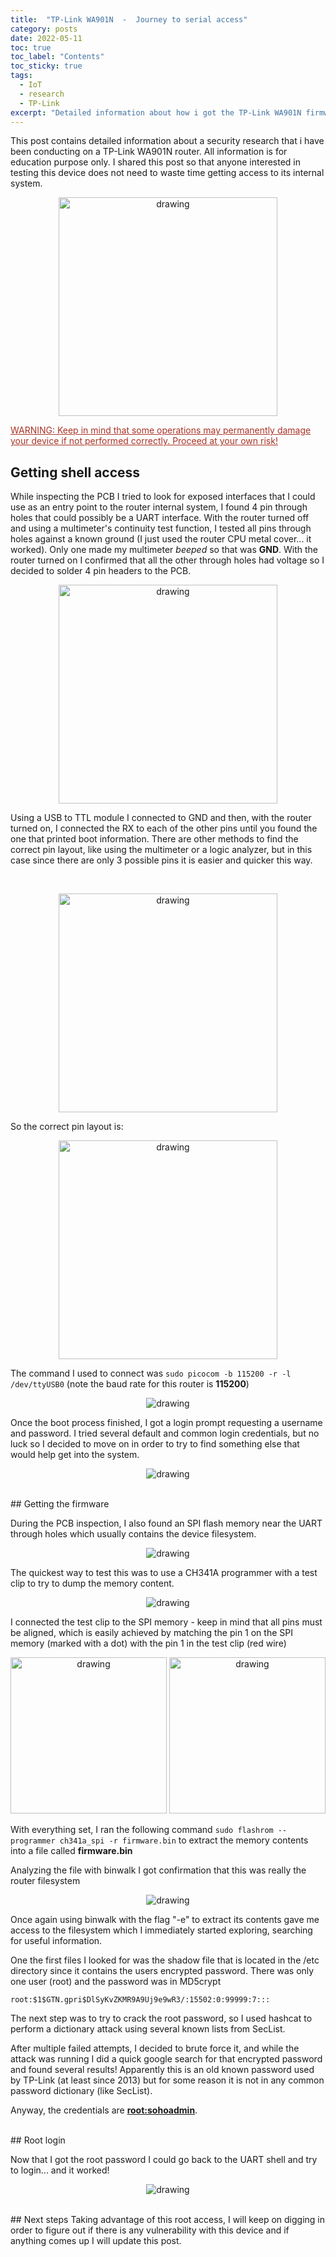 ```yaml
---
title:  "TP-Link WA901N  -  Journey to serial access"
category: posts
date: 2022-05-11
toc: true
toc_label: "Contents"
toc_sticky: true
tags:
  - IoT
  - research
  - TP-Link 
excerpt: "Detailed information about how i got the TP-Link WA901N firmware and ultimately got shell access through the UART interface"
---
```


This post contains detailed information about a security research that i have been conducting on a TP-Link WA901N router. All information is for education purpose only. I shared this post so that anyone interested in testing this device does not need to waste time getting access to its internal system.


<p align="center">
    <img src="/assets/images/tplink_wa901n/tplink_wa901n.png" alt="drawing" width="350"/>
</p>

<span style="color:#A93226; text-decoration: underline">WARNING: Keep in mind that some operations may permanently damage your device if not performed correctly. Proceed at your own risk!</span>

## Getting shell access

While inspecting the PCB I tried to look for exposed interfaces that I could use as an entry point to the router internal system, I found 4 pin through holes that could possibly be a UART interface. With the router turned off and using a multimeter's continuity test function, I tested all pins through holes against a known ground (I just used the router CPU metal cover... it worked). Only one made my multimeter *beeped* so that was **GND**.
With the router turned on I confirmed that all the other through holes had voltage so I decided to solder 4 pin headers to the PCB.
<br>
<p align="center">
    <img src="/assets/images/tplink_wa901n/pins_soldiered_pcb.jpg" alt="drawing" width="350"/>
</p>

Using a USB to TTL module I connected to GND and then, with the router turned on, I connected the RX to each of the other pins until you found the one that printed boot information. There are other methods to find the correct pin layout, like using the multimeter or a logic analyzer, but in this case since there are only 3 possible pins it is easier and quicker this way.

<br>
<p align="center">
    <img src="/assets/images/tplink_wa901n/IMG_2873.jpg" alt="drawing" width="350"/>
</p>

So the correct pin layout is:
<br>
<p align="center">
    <img src="/assets/images/tplink_wa901n/uart_pin_layout.png" alt="drawing" width="350"/>
</p>

The command I used to connect was `sudo picocom -b 115200 -r -l /dev/ttyUSB0` (note the baud rate for this router is **115200**)


<p align="center">
    <img src="/assets/images/tplink_wa901n/booting_uart.png" alt="drawing"/>
</p>

Once the boot process finished, I got a login prompt requesting a username and password. I tried several default and common login credentials, but no luck so I decided to move on in order to try to find something else that would help get into the system.

<p align="center">
    <img src="/assets/images/tplink_wa901n/uart_shell_login.png" alt="drawing"/>
</p>


<br>
## Getting the firmware

During the PCB inspection, I also found an SPI flash memory near the UART through holes which usually contains the device filesystem. 
<p align="center">
    <img src="/assets/images/tplink_wa901n/spi_memory.png" alt="drawing"/>
</p>

The quickest way to test this was to use a CH341A programmer with a test clip to try to dump the memory content.

<p align="center">
    <img src="/assets/images/tplink_wa901n/IMG_2875.JPG" alt="drawing"/>
</p>

I connected the test clip to the SPI memory - keep in mind that all pins must be aligned, which is easily achieved by matching the pin 1 on the SPI memory (marked with a dot) with the pin 1 in the test clip (red wire)

<p align="center">
    <img src="/assets/images/tplink_wa901n/winbond_pin1.png" alt="drawing" width="250"/>
    <img src="/assets/images/tplink_wa901n/dumping_memory.JPG" alt="drawing" width="250"/>
</p>


With everything set, I ran the following command `sudo flashrom --programmer ch341a_spi -r firmware.bin` to extract the memory contents into a file called **firmware.bin**

Analyzing the file with binwalk I got confirmation that this was really the router filesystem
<p align="center">
    <img src="/assets/images/tplink_wa901n/binwalk.png" alt="drawing"/>
</p>

Once again using binwalk with the flag  "-e" to extract its contents gave me access to the filesystem which I immediately started exploring, searching for useful information. 

One the first files I looked for was the shadow file that is located in the /etc directory since it contains the users encrypted password. There was only one user (root) and the password was in MD5crypt 

    root:$1$GTN.gpri$DlSyKvZKMR9A9Uj9e9wR3/:15502:0:99999:7:::

The next step was to try to crack the root password, so I used hashcat to perform a dictionary attack using several known lists from SecList.

After multiple failed attempts, I decided to brute force it, and while the attack was running I did a quick google search for that encrypted password and found several results! Apparently this is an old known password used by TP-Link (at least since 2013) but for some reason it is not in any common password dictionary (like SecList).

Anyway, the credentials are **<u>root:sohoadmin</u>**.

<br>
## Root login

Now that I got the root password I could go back to the UART shell and try to login... and it worked!
<p align="center">
    <img src="/assets/images/tplink_wa901n/shell_access.png" alt="drawing"/>
</p>


<br>
## Next steps
Taking advantage of this root access, I will keep on digging in order to figure out if there is any vulnerability with this device and if anything comes up I will update this post. 

